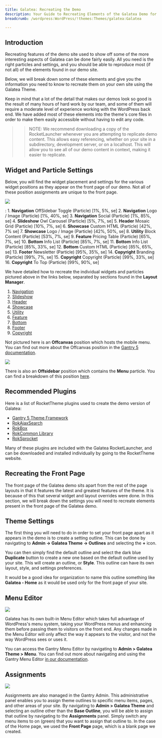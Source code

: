```yaml
---
title: Galatea: Recreating the Demo
description: Your Guide to Recreating Elements of the Galatea Demo for WordPress
breadcrumb: /wordpress:WordPress/!themes:Themes/galatea:Galatea

---
```


Introduction
-----

Recreating features of the demo site used to show off some of the more interesting aspects of Galatea can be done fairly easily. All you need is the right particles and settings, and you should be able to reproduce most (if not all) of the elements found in our demo site.

Below, we will break down some of these elements and give you the information you need to know to recreate them on your own site using the Galatea Theme.

Keep in mind that a lot of the detail that makes our demos look so good is the result of many hours of hard work by our team, and some of them will require a moderate level of experience working with the WordPress back end. We have added most of these elements into the theme's core files in order to make them easily accessible without having to edit any code.

>> NOTE: We recommend downloading a copy of the RocketLauncher whenever you are attempting to replicate demo content. This allows easy referencing, whether on your site in a subdirectory, development server, or on a localhost. This will allow you to see all of our demo content in context, making it easier to replicate.

Widget and Particle Settings
-----

Below, you will find the widget placement and settings for the various widget positions as they appear on the front page of our demo. Not all of these position assignments are unique to the front page.

![](assets/galatea2.jpeg)

:   1. **Navigation** OffSidebar Toggle (Particle) [1%, 5%, se]
    2. **Navigation** Logo / Image (Particle) [1%, 40%, se]
    3. **Navigation** Social (Particle) [1%, 85%, se]
    4. **Slideshow** Owl Carousel (Particle) [5%, 7%, se]
    5. **Header** Mosaic Grid (Particle) [10%, 7%, se]
    6. **Showcase** Custom HTML (Particle) [42%, 7% se]
    7. **Showcase** Logo / Image (Particle) [42%, 50%, se]
    8. **Utility** Block Content  (Particle) [53%, 7%, se]
    9. **Feature** Pricing Table (Particle) [65%, 7%, se]
    10. **Bottom** Info List (Particle) [85%, 7%, se]
    11. **Bottom** Info List (Particle) [85%, 33%, se]
    12. **Bottom** Custom HTML (Particle) [85%, 65%, se]
    13. **Footer** Newsletter (Particle) [95%, 35%, se]
    14. **Copyright** Branding (Particle) [99%, 7%, se]
    15. **Copyright** Copyright (Particle) [99%, 33%, se]
    16. **Copyright** To Top (Particle) [99%, 90%, se]

We have detailed how to recreate the individual widgets and particles pictured above in the links below, separated by sections found in the **Layout Manager**.

1. [Navigation](demo_navigation.md)
2. [Slideshow](demo_slideshow.md)
3. [Header](demo_header.md)
3. [Showcase](demo_showcase.md)
4. [Utility](demo_utility.md)
5. [Feature](demo_feature.md)
6. [Bottom](demo_bottom.md)
7. [Footer](demo_footer.md)
8. [Copyright](demo_copyright.md)

Not pictured here is an **Offcanvas** position which hosts the mobile menu. You can find out more about the Offcanvas position in the [Gantry 5 documentation](http://docs.gantry.org/gantry5/configure/layout-manager#offcanvas-section).

![](assets/offsidebar.jpeg)

There is also an **Offsidebar** position which contains the **Menu** particle. You can find a breakdown of this position [here](demo_offsidebar.md).


Recommended Plugins
-----

Here is a list of RocketTheme plugins used to create the demo version of Galatea:

* [Gantry 5 Theme Framework](http://gantry.org/)
* [RokAjaxSearch](http://www.rockettheme.com/wordpress/plugins/rokajaxsearch)
* [RokBox](http://www.rockettheme.com/wordpress/plugins/rokbox)
* [RokCommon Library](https://rockettheme.com/wordpress/plugins/rokutilities)
* [RokSprocket](http://www.rockettheme.com/wordpress/plugins/roksprocket)

Many of these plugins are included with the Galatea RocketLauncher, and can be downloaded and installed individually by going to the RocketTheme website.

Recreating the Front Page
-----

The front page of the Galatea demo sits apart from the rest of the page layouts in that it features the latest and greatest features of the theme. It is because of this that several widget and layout overrides were done. In this section, we will break down the settings you will need to recreate elements present in the front page of the Galatea demo.

Theme Settings
-----

The first thing you will need to do in order to set your front page apart as it appears in the demo is to create a setting outline. This can be done by navigating to **Admin -> Galatea Theme -> Outlines** and selecting the **+** icon.

You can then simply find the default outline and select the dark blue **Duplicate** button to create a new one based on the default outline used by your site. This will create an outline, or **Style**. This outline can have its own layout, style, and settings preferences.

It would be a good idea for organization to name this outline something like **Galatea - Home** as it would be used only for the front page of your site.

Menu Editor
-----

![](assets/menu_1.png)

Galatea has its own built-in Menu Editor which takes full advantage of WordPress's menu system, taking your WordPress menus and enhancing them before passing them to visitors on the front end. Any changes made in the Menu Editor will only affect the way it appears to the visitor, and not the way WordPress sees or uses it.

You can access the Gantry Menu Editor by navigating to **Admin > Galatea Theme > Menu**. You can find out more about navigating and using the Gantry Menu Editor [in our documentation](http://docs.gantry.org/gantry5/configure/menu-editor).

Assignments
-----

![](assets/assignments_1.png)

Assignments are also managed in the Gantry Admin. This administrative panel enables you to assign theme outlines to specific menu items, pages, and other areas of your site. By navigating to **Admin > Galatea Theme** and selecting an outline other than the **Base Outline**, you will be able to assign that outline by navigating to the **Assignments** panel. Simply switch any menu items to on (green) that you want to assign that outline to. In the case of the Home page, we used the **Front Page** page, which is a blank page we created.